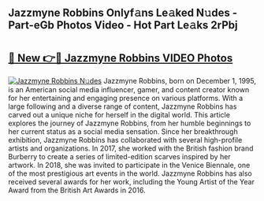 ## Jazzmyne Robbins Onlyf𝚊ns Le𝚊ked N𝚞des - Part-eGb Photos Video - Hot Part Le𝚊ks 2rPbj

# <h2><a href="http://ac1192.deff.icu/?id=Jazzmyne+Robbins">🔗 New 👉🔴 Jazzmyne Robbins VIDEO Photos</a></h2>

[![Jazzmyne Robbins N𝚞des](https://i.imgur.com/rIISA9y.gif)](http://ac1192.deff.icu/?id=Jazzmyne+Robbins)
Jazzmyne Robbins, born on December 1, 1995, is an American social media influencer, gamer, and content creator known for her entertaining and engaging presence on various platforms. With a large following and a diverse range of content, Jazzmyne Robbins has carved out a unique niche for herself in the digital world. This article explores the journey of Jazzmyne Robbins, from her humble beginnings to her current status as a social media sensation. Since her breakthrough exhibition, Jazzmyne Robbins has collaborated with several high-profile artists and organizations. In 2017, she worked with the British fashion brand Burberry to create a series of limited-edition scarves inspired by her artwork. In 2018, she was invited to participate in the Venice Biennale, one of the most prestigious art events in the world. Jazzmyne Robbins has also received several awards for her work, including the Young Artist of the Year Award from the British Art Awards in 2016.

